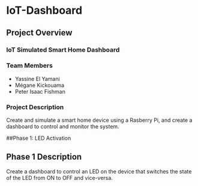 # IoT-Dashboard

## Project Overview

### IoT Simulated Smart Home Dashboard

### Team Members
- Yassine El Yamani
- Mégane Kickouama
- Peter Isaac Fishman

### Project Description
Create and simulate a smart home device using a Rasberry Pi, and create a dashboard to control and monitor the system.

##Phase 1: LED Activation

## Phase 1 Description
Create a dashboard to control an LED on the device that switches the state of the LED from ON to OFF and vice-versa.

